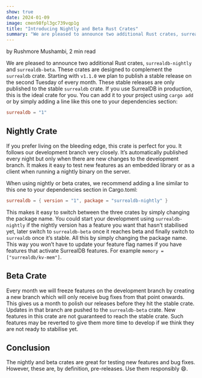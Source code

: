```yaml
---
show: true
date: 2024-01-09
image: cmen98fpl3gc739vqp1g
title: "Introducing Nightly and Beta Rust Crates"
summary: "We are pleased to announce two additional Rust crates, surrealdb-nightly and surrealdb-beta. These crates are designed to complement the surrealdb crate."
---
```


by Rushmore Mushambi, 2 min read

We are pleased to announce two additional Rust crates, `surrealdb-nightly` and `surrealdb-beta`. These crates are designed to complement the `surrealdb` crate. 
Starting with `v1.1.0` we plan to publish a stable release on the second Tuesday of every month. These stable releases are only published to the stable `surrealdb` crate. 
If you use SurrealDB in production, this is the ideal crate for you. You can add it to your project using `cargo add` or by simply adding a line like this one to your dependencies section:

```toml
surrealdb = "1"
```

## Nightly Crate

If you prefer living on the bleeding edge, this crate is perfect for you. It follows our development branch very closely. It’s automatically published every night but only when there are new changes to the development branch. It makes it easy to test new features as an embedded library or as a client when running a nightly binary on the server.

When using nightly or beta crates, we recommend adding a line similar to this one to your dependencies section in Cargo.toml:

```toml
surrealdb = { version = "1", package = "surrealdb-nightly" }
```

This makes it easy to switch between the three crates by simply changing the package name. You could start your development using `surrealdb-nightly` if the nightly version has a feature you want that hasn’t stabilised yet, later switch to `surrealdb-beta` once it reaches beta and finally switch to `surrealdb` once it’s stable. All this by simply changing the package name. This way you won’t have to update your feature flag names if you have features that activate SurrealDB features. For example `memory = ["surrealdb/kv-mem"]`.

## Beta Crate

Every month we will freeze features on the development branch by creating a new branch which will only receive bug fixes from that point onwards. This gives us a month to polish our releases before they hit the stable crate. Updates in that branch are pushed to the `surrealdb-beta` crate. New features in this crate are not guaranteed to reach the stable crate. Such features may be reverted to give them more time to develop if we think they are not ready to stabilise yet.

## Conclusion

The nightly and beta crates are great for testing new features and bug fixes. However, these are, by definition, pre-releases. Use them responsibly 😄.